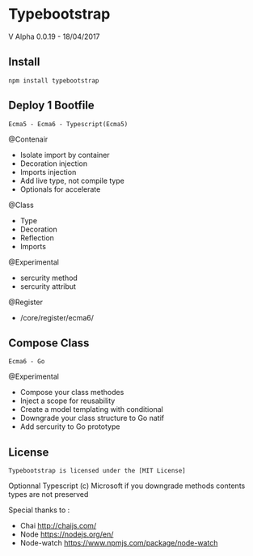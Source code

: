 # Typebootstrap 

V Alpha 0.0.19 - 18/04/2017

## Install

```
npm install typebootstrap
```

## Deploy 1 Bootfile 

```
Ecma5 - Ecma6 - Typescript(Ecma5) 
```

@Contenair 
- Isolate import by container 
- Decoration injection
- Imports injection
- Add live type, not compile type
- Optionals for accelerate

@Class
- Type
- Decoration
- Reflection 
- Imports

@Experimental
- sercurity method 
- sercurity attribut 

@Register
- /core/register/ecma6/


## Compose Class  

```
Ecma6 - Go
```

@Experimental 
- Compose your class methodes
- Inject a scope for reusability 
- Create a model templating with conditional
- Downgrade your class structure to Go natif
- Add sercurity to Go prototype

## License

```
Typebootstrap is licensed under the [MIT License] 
```
 

Optionnal Typescript (c) Microsoft if you downgrade methods contents types are not preserved 

Special thanks to :

- Chai         http://chaijs.com/
- Node         https://nodejs.org/en/
- Node-watch   https://www.npmjs.com/package/node-watch

